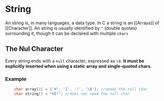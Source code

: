 # String
An string is, in many languages, a data type. In C a string is an [[Arrays]] of [[Character]].
An string is usually identified by `"` (double quotes) surrounding it, though it can be declared with multiple `chars`

## The Nul Character
Every string ends with a `null` character, expressed as `\0`. **It must be explicitly inserted when using a static array and single-quoted chars.**

### Example
```C
    char array[3] = {'H', 'I', '!', '\0'}; //needs the null char
    char string[] = "HI!"; //does not need the null char
```

